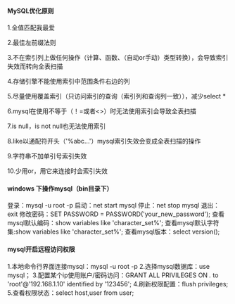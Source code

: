#### MySQL优化原则

1.全值匹配我最爱

2.最佳左前缀法则

3.不在索引列上做任何操作（计算、函数、（自动or手动）类型转换），会导致索引失效而转向全表扫描

4.存储引擎不能使用索引中范围条件右边的列

5.尽量使用覆盖索引（只访问索引的查询（索引列和查询列一致）），减少select *

6.mysql在使用不等于（！=或者<>）时无法使用索引会导致全表扫描

7.is null，is not null也无法使用索引

8.like以通配符开头（'%abc...'）mysql索引失效会变成全表扫描的操作

9.字符串不加单引号索引失效

10.少用or，用它来连接时会索引失效



#### windows 下操作mysql（bin目录下）

登录：mysql -u root -p
启动：net start mysql
停止：net stop mysql
退出：exit
修改密码：SET PASSWORD = PASSWORD('your_new_password');
查看mysql默认编码：show variables like 'character_set%';
查看mysql默认字符集:show variables like 'character_set%';
查看mysql版本：select version();



#### mysql开启远程访问权限

1.本地命令行界面连接mysql：mysql -u root -p
2.选择mysql数据库：use mysql；
3.配置某个ip使用账户/密码访问：GRANT ALL PRIVILEGES ON *.* to 'root'@'192.168.1.10' identified by '123456';
4.刷新权限配置：flush privileges;
5.查看权限状态：select host,user from user;